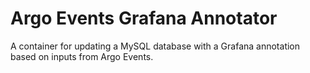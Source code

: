 # Argo Events Grafana Annotator

A container for updating a MySQL database with a Grafana annotation based on inputs from Argo Events.

